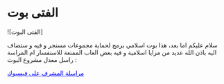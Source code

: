 # الفتى بوت

<head>![الفتى البوت]</head>
<p>سلام عليكم اما بعد، هذا بوت اسلامي برمج لحماية مجموعات مسنجر و فيه و ستضاف اليه باذن الله عديد من مزايا اسلامية و فيه بعض العاب الممتعة للاستفسار ام المراسة راسل معدل مشروع البوت :
</p>
<a href=https://www.facebook.com/61556432954740 style="color: blue; text-decoration: underline;">مراسلة المشرف على فيسبوك</a>
